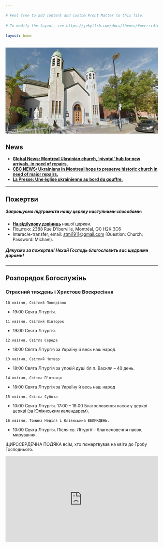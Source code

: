 ```yaml
---

# Feel free to add content and custom Front Matter to this file.

# To modify the layout, see https://jekyllrb.com/docs/themes/#overriding-theme-defaults

layout: home
---
```

![Church](assets/img/church_1.jpg)


## <b>News</b>

* <b><a href="https://globalnews.ca/news/9546247/montreal-ukrainian-church-repairs/?fbclid=IwAR2aQq4UUnmsuRxSgh1RTgqdFhHqu3waPm5Ve0uF2_ID33JVZylNnEYPhtE">
  Global News: Montreal Ukrainian church, ‘pivotal’ hub for new arrivals, in need of repairs.</a></b>
* <b><a href="https://www.cbc.ca/news/canada/montreal/ukrainian-church-repairs-parish-1.6776865">CBC NEWS: Ukrainians in
  Montreal hope to preserve historic church in need of major repairs.</a></b>
* <b><a href="https://www.lapresse.ca/actualites/grand-montreal/2023-03-12/centre-sud/une-eglise-ukrainienne-au-bord-du-gouffre.php">
  La Presse: Une église ukrainienne au bord du gouffre.</a></b>

<hr>


## <b>Пожертви</b>

##### <b>Запрошуємо підтримати нашу церкву наступними способами:</b>

* <b><a href="https://www.gofundme.com/f/church-building-needs-repairs"> На відбудову дзвіниць</a></b> нашої церкви.
* Поштою: 2388 Rue D'Iberville, Montréal, QC H2K 3C6
* Interac/e-transfer, email: stmi1911@gmail.com (Question: Church; Password: Michael).


##### <b>Дякуємо за пожертви! Нехай Господь благословить вас щедрими дарами! </b>

<hr>

## <b>Розпорядок Богослужінь</b>

### Страсний тиждень і Христове Воскресіння

`10 квітня, Світлий Понеділок`
* 19:00 Свята Літургія.

`11 квітня, Світлий Вівторок`
* 19:00 Свята Літургія.

`12 квітня, Світла Середа`
* 18:00 Свята Літургія за Україну й весь наш народ.

`13 квітня, Світлий Четвер`
* 18:00 Свята Літургія за упокій душі бл.п. Василя – 40 день.

`14 квітня, Світла П'ятниця`
* 18:00 Свята Літургія за Україну й весь наш народ.

`15 квітня, Світла Субота`
* 10:00 Свята Літургія.
  17:00 – 19:00   Благословення пасок у церкві церкві (за Юліянським календарем).

`16 квітня, Томина Неділя i Юліянський ВЕЛИКДЕНЬ.`
* 10:00 Свята Літургія.
  Після св. Літургії – благословення пасок, мирування.

ЩИРОСЕРДЕЧНА ПОДЯКА всім, хто пожертвував на квіти до Гробу Господнього.


<div style="position: relative;
  overflow: hidden;
  width: 100%;
  padding-top: 56.25%;">
    <iframe style="position: absolute;
top: 0;
left: 0;
bottom: 0;
right: 0;
width: 100%;
height: 100%;" src="https://www.youtube.com/embed/YK1-bxgVvSw?&autoplay=1" frameborder="0"></iframe>
</div>
